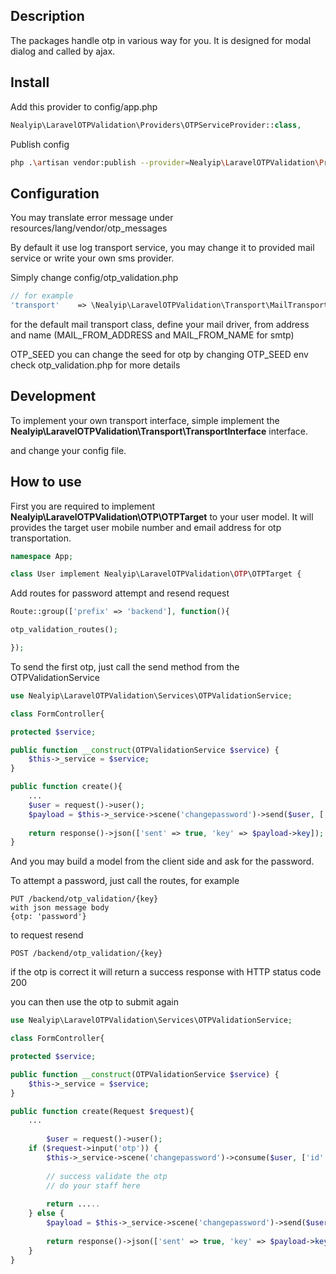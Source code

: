 ## Description ##
The packages handle otp in various way for you. It is designed for modal dialog and called by ajax.

## Install ##
Add this provider to config/app.php
```php
Nealyip\LaravelOTPValidation\Providers\OTPServiceProvider::class,
```

Publish config

```bash
php .\artisan vendor:publish --provider=Nealyip\LaravelOTPValidation\Providers\OTPServiceProvider
```

## Configuration ##

You may translate error message under resources/lang/vendor/otp_messages

By default it use log transport service,
you may change it to provided mail service or write your own sms provider.

Simply change config/otp_validation.php
```php
// for example
'transport'    => \Nealyip\LaravelOTPValidation\Transport\MailTransport::class,
```
for the default mail transport class, define your mail driver, from address and name
(MAIL_FROM_ADDRESS and MAIL_FROM_NAME for smtp)

OTP_SEED
you can change the seed for otp by changing OTP_SEED env
check otp_validation.php for more details

## Development ##

To implement your own transport interface, simple implement the **Nealyip\LaravelOTPValidation\Transport\TransportInterface** interface.

and change your config file.

## How to use ##

First you are required to implement **Nealyip\LaravelOTPValidation\OTP\OTPTarget** to your user model.
It will provides the target user mobile number and email address for otp transportation.

```php
namespace App;

class User implement Nealyip\LaravelOTPValidation\OTP\OTPTarget {
```

Add routes for password attempt and resend request

```php
Route::group(['prefix' => 'backend'], function(){

otp_validation_routes();

});
```


To send the first otp, just call the send method from the OTPValidationService
```php
use Nealyip\LaravelOTPValidation\Services\OTPValidationService;

class FormController{

protected $service;

public function __construct(OTPValidationService $service) {
    $this->_service = $service;
}

public function create(){
    ...
    $user = request()->user();
    $payload = $this->_service->scene('changepassword')->send($user, ['id' => $user->id], [], 'You are about to change your password, please complete with this one time password :otp');
    
    return response()->json(['sent' => true, 'key' => $payload->key]);   
}
```

And you may build a model from the client side and ask for the password.

To attempt a password,
just call the routes, for example
```
PUT /backend/otp_validation/{key}
with json message body
{otp: 'password'}
```

to request resend
```
POST /backend/otp_validation/{key}
```

if the otp is correct it will return a success response with HTTP status code 200

you can then use the otp to submit again

```php
use Nealyip\LaravelOTPValidation\Services\OTPValidationService;

class FormController{

protected $service;

public function __construct(OTPValidationService $service) {
    $this->_service = $service;
}

public function create(Request $request){
    ...
    
        $user = request()->user();
    if ($request->input('otp')) {
        $this->_service->scene('changepassword')->consume($user, ['id' => $user->id], $request->input('otp'));    
        
        // success validate the otp
        // do your staff here
        
        return .....
    } else {
        $payload = $this->_service->scene('changepassword')->send($user, ['id' => $user->id], [], 'You are about to change your password, please complete with this one time password :otp');
        
        return response()->json(['sent' => true, 'key' => $payload->key]);
    }   
}
```